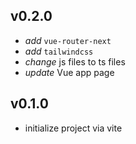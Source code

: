 ## v0.2.0
- _add_ `vue-router-next`
- _add_ `tailwindcss`
- _change_ js files to ts files
- _update_ Vue app page

## v0.1.0
- initialize project via vite